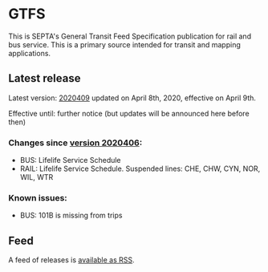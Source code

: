 # GTFS

This is SEPTA's General Transit Feed Specification publication for rail and bus service. This is a primary source intended for transit and mapping applications.

## Latest release
 
Latest version: [2020409](https://github.com/septadev/GTFS/releases/tag/v202004091) updated on April 8th, 2020, effective on April 9th.

Effective until: further notice (but updates will be announced here before then)

### Changes since [version 2020406](https://github.com/septadev/GTFS/releases/tag/v202004061): 
 
*  BUS:  Lifelife Service Schedule
*  RAIL: Lifelife Service Schedule.  Suspended lines: CHE, CHW, CYN, NOR, WIL, WTR

### Known issues:

* BUS: 101B is missing from trips

## Feed

A feed of releases is [available as RSS](https://github.com/septadev/GTFS/releases.atom).

